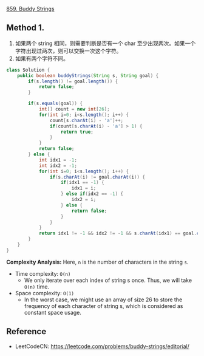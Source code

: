 [859. Buddy Strings](https://leetcode.com/problems/buddy-strings/)


## Method 1.
1. 如果两个 string 相同，则需要判断是否有一个 char 至少出现两次。如果一个字符出现过两次，则可以交换一次这个字符。
2. 如果有两个字符不同。
```java
class Solution {
    public boolean buddyStrings(String s, String goal) {
        if(s.length() != goal.length()) {
            return false;
        }

        if(s.equals(goal)) {
            int[] count = new int[26];
            for(int i=0; i<s.length(); i++) {
                count[s.charAt(i) - 'a']++;
                if(count[s.charAt(i) - 'a'] > 1) {
                    return true;
                }
            }
            return false;
        } else {
            int idx1 = -1;
            int idx2 = -1;
            for(int i=0; i<s.length(); i++) {
                if(s.charAt(i) != goal.charAt(i)) {
                    if(idx1 == -1) {
                        idx1 = i;
                    } else if(idx2 == -1) {
                        idx2 = i;
                    } else {
                        return false;
                    }
                }
            }
            return idx1 != -1 && idx2 != -1 && s.charAt(idx1) == goal.charAt(idx2) && s.charAt(idx2) == goal.charAt(idx1);
        }
    }
}
```
**Complexity Analysis:** Here, `n` is the number of characters in the string `s`.
* Time complexity: `O(n)`
    * We only iterate over each index of string s once. Thus, we will take `O(n)` time.
* Space complexity: `O(1)`
    * In the worst case, we might use an array of size 26 to store the frequency of each character of string s, which is considered as constant space usage.


## Reference
* LeetCodeCN: https://leetcode.com/problems/buddy-strings/editorial/
